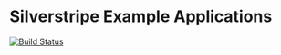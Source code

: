 # Silverstripe Example Applications

[![Build Status](https://travis-ci.org/jvdanker/silverstripe-test.svg?branch=master)](https://travis-ci.org/jvdanker/silverstripe-test)